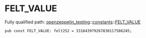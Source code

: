 # FELT_VALUE

Fully qualified path: [openzeppelin_testing](./openzeppelin_testing.md)::[constants](./openzeppelin_testing-constants.md)::[FELT_VALUE](./openzeppelin_testing-constants-FELT_VALUE.md)

<pre><code class="language-cairo">pub const FELT_VALUE: felt252 = 331843979267830117586245;</code></pre>

